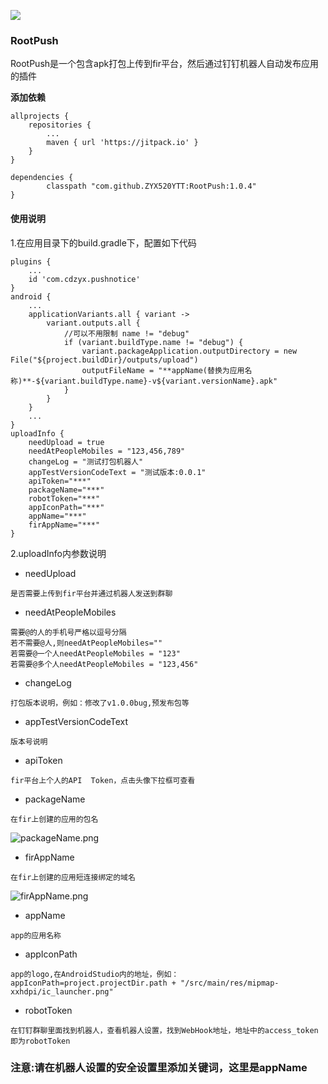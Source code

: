 [![](https://jitpack.io/v/ZYX520YTT/RootPush.svg)](https://jitpack.io/#ZYX520YTT/RootPush)

### RootPush
 RootPush是一个包含apk打包上传到fir平台，然后通过钉钉机器人自动发布应用的插件
 
 
 **添加依赖**
 
```
allprojects {
    repositories {
        ...
        maven { url 'https://jitpack.io' }
    }
}

dependencies {
        classpath "com.github.ZYX520YTT:RootPush:1.0.4"
}
```
#### 使用说明
1.在应用目录下的build.gradle下，配置如下代码
```
plugins {
    ...
    id 'com.cdzyx.pushnotice'
}
android {
    ...
    applicationVariants.all { variant ->
        variant.outputs.all {
            //可以不用限制 name != "debug"
            if (variant.buildType.name != "debug") {
                variant.packageApplication.outputDirectory = new File("${project.buildDir}/outputs/upload")
                outputFileName = "**appName(替换为应用名称)**-${variant.buildType.name}-v${variant.versionName}.apk"
            }
        }
    }
    ...
}
uploadInfo {
    needUpload = true
    needAtPeopleMobiles = "123,456,789"
    changeLog = "测试打包机器人"
    appTestVersionCodeText = "测试版本:0.0.1"
    apiToken="***"
    packageName="***"
    robotToken="***"
    appIconPath="***"
    appName="***"
    firAppName="***"
}

```
2.uploadInfo内参数说明

 - needUpload
```
是否需要上传到fir平台并通过机器人发送到群聊
```
 
 - needAtPeopleMobiles 
 ```
 需要@的人的手机号严格以逗号分隔
 若不需要@人,则needAtPeopleMobiles=""
 若需要@一个人needAtPeopleMobiles = "123"
 若需要@多个人needAtPeopleMobiles = "123,456"
 ```
 - changeLog
 ```
 打包版本说明，例如：修改了v1.0.0bug,预发布包等
 ```
 - appTestVersionCodeText
 ```
 版本号说明
 ```
 - apiToken
 ```
 fir平台上个人的API  Token，点击头像下拉框可查看
 ```
 - packageName
 ```
 在fir上创建的应用的包名
 ```
  ![packageName.png](https://github.com/ZYX520YTT/RootPush/blob/main/picture/packageName.png)
 - firAppName
 ```
 在fir上创建的应用短连接绑定的域名
 ```
   ![firAppName.png](https://github.com/ZYX520YTT/RootPush/blob/main/picture/firAppName.png)
- appName
```
app的应用名称
```
- appIconPath
```
app的logo,在AndroidStudio内的地址，例如：appIconPath=project.projectDir.path + "/src/main/res/mipmap-xxhdpi/ic_launcher.png"
```
- robotToken
```
在钉钉群聊里面找到机器人，查看机器人设置，找到WebHook地址，地址中的access_token即为robotToken
```


### 注意:请在机器人设置的安全设置里添加关键词，这里是appName
